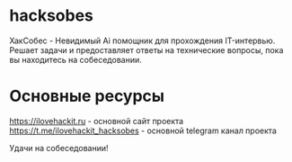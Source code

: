 # hacksobes
ХакСобес - Невидимый Ai помощник для прохождения IT-интервью. Решает задачи и предоставляет ответы на технические вопросы, пока вы находитесь на собеседовании.

# Основные ресурсы
https://ilovehackit.ru - основной сайт проекта
https://t.me/ilovehackit_hacksobes - основной telegram канал проекта

Удачи на собеседовании!
